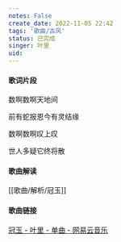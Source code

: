 ```yaml
---
notes: False
create_date: 2022-11-05 22:42
tags: '歌曲/古风'
status: 已完成 
singer: 叶里
uid: 
---
```


#### 歌词片段

数啊数啊天地间

前有蛇报恩今有灵结缘

数啊数啊叹上叹

世人多疑它终将散

#### 歌曲解读

[[歌曲/解析/冠玉]]

#### 歌曲链接
[冠玉 - 叶里 - 单曲 - 网易云音乐](https://music.163.com/song?id=522529351&userid=84019341)

